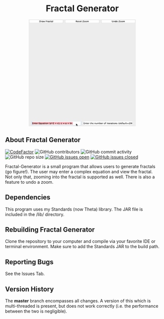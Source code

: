 <h1 align="center">Fractal Generator</h1>
<p align="center">
    <img width="350" height="350" src="docs/fractal.gif">
</p>

## About Fractal Generator

[![CodeFactor](https://www.codefactor.io/repository/github/joshuacrotts/Fractal-Generator/badge)](https://www.codefactor.io/repository/github/joshuacrotts/Fractal-Generator) ![GitHub contributors](https://img.shields.io/github/contributors/JoshuaCrotts/Fractal-Generator) ![GitHub commit activity](https://img.shields.io/github/commit-activity/m/JoshuaCrotts/Fractal-Generator) ![GitHub repo size](https://img.shields.io/github/repo-size/JoshuaCrotts/Fractal-Generator) [![GitHub issues open](https://img.shields.io/github/issues/JoshuaCrotts/Fractal-Generator)]() 
[![GitHub issues closed](https://img.shields.io/github/issues-closed-raw/JoshuaCrotts/Fractal-Generator)]()

Fractal-Generator is a small program that allows users to generate fractals (go figure!). The user may enter a complex equation and view the fractal. Not only that, zooming into the fractal is supported as well. There is also a feature to undo a zoom. 

## Dependencies

This program uses my Standards (now Theta) library. The JAR file is included in the /lib/ directory.

## Rebuilding Fractal Generator

Clone the repository to your computer and compile via your favorite IDE or terminal environment. Make sure to add the Standards JAR to the build path.

## Reporting Bugs

See the Issues Tab.

## Version History
The **master** branch encompasses all changes. A version of this which is multi-threaded is present, but does not work correctly (i.e. the performance between the two is negligible).